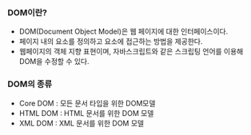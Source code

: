 ### DOM이란?

- DOM(Document Object Model)은 웹 페이지에 대한 인터페이스이다.
- 페이지 내의 요소를 정의하고 요소에 접근하는 방법을 제공한다.
- 웹페이지의 객체 지향 표현이며, 자바스크립트와 같은 스크립팅 언어를 이용해 DOM을 수정할 수 있다.

### DOM의 종류

- Core DOM : 모든 문서 타입을 위한 DOM모델
- HTML DOM : HTML 문서를 위한 DOM 모델
- XML DOM : XML 문서를 위한 DOM 모델
